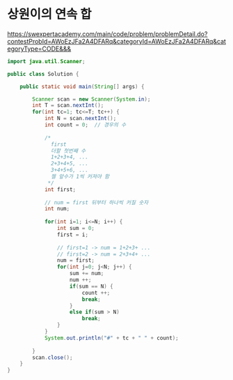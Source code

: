 # 상원이의 연속 합
https://swexpertacademy.com/main/code/problem/problemDetail.do?contestProbId=AWoEzJFa2A4DFARq&categoryId=AWoEzJFa2A4DFARq&categoryType=CODE&&&

```java
import java.util.Scanner;

public class Solution {

	public static void main(String[] args) {

		Scanner scan = new Scanner(System.in);
		int T = scan.nextInt();
		for(int tc=1; tc<=T; tc++) {
			int N = scan.nextInt();
			int count = 0;	// 경우의 수
			
			/*
			  first
			  더할 첫번째 수
			  1+2+3+4, ... 
			  2+3+4+5, ...
			  3+4+5+6, ...
			  젤 앞수가 1씩 커져야 함
			 */
			int first;
			
			// num = first 뒤부터 하나씩 커질 숫자
			int num;
			
			for(int i=1; i<=N; i++) {
				int sum = 0;
				first = i;
				
				// first=1 -> num = 1+2+3+ ...
				// first=2 -> num = 2+3+4+ ...
				num = first;
				for(int j=0; j<N; j++) {
					sum += num;
					num ++;
					if(sum == N) {
						count ++;
						break;
					}
					else if(sum > N)
						break;
				}
			}
			System.out.println("#" + tc + " " + count);
			
		}			
		scan.close();
	}
}

```
